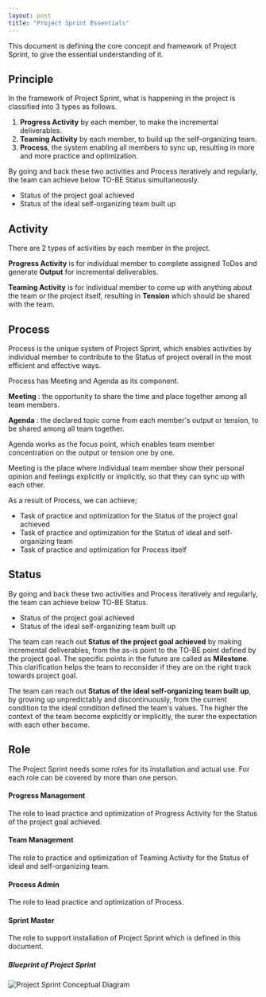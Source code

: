 ```yaml
---
layout: post
title: "Project Sprint Essentials"
---
```


This document is defining the core concept and framework of Project Sprint, to give the essential understanding of it.

## Principle
In the framework of Project Sprint, what is happening in the project is classified into 3 types as follows.

1. **Progress Activity** by each member, to make the incremental deliverables.
2. **Teaming Activity** by each member, to build up the self-organizing team.
3. **Process**, the system enabling all members to sync up, resulting in more and more practice and optimization.

By going and back these two activities and Process iteratively and regularly, the team can achieve below TO-BE Status simultaneously.

* Status of the project goal achieved
* Status of the ideal self-organizing team built up

## Activity
There are 2 types of activities by each member in the project.

**Progress Activity** is for individual member to complete assigned ToDos and generate **Output** for incremental deliverables.

**Teaming Activity** is for individual member to come up with anything about the team or the project itself, resulting in **Tension** which should be shared with the team.

## Process

Process is the unique system of Project Sprint, which enables activities by individual member to contribute to the Status of project overall in the most efficient and effective ways.

Process has Meeting and Agenda as its component.

**Meeting** : the opportunity to share the time and place together among all team members.

**Agenda** : the declared topic come from each member's output or tension, to be shared among all team together.

Agenda works as the focus point, which enables team member concentration on the output or tension one by one.

Meeting is the place where individual team member show their personal opinion and feelings explicitly or implicitly, so that they can sync up with each other.

As a result of Process, we can achieve;

  * Task of practice and optimization for the Status of the project goal achieved
  * Task of practice and optimization for the Status of ideal and self-organizing team
  * Task of practice and optimization for Process itself

## Status

By going and back these two activities and Process iteratively and regularly, the team can achieve below TO-BE Status.

* Status of the project goal achieved
* Status of the ideal self-organizing team built up

The team can reach out **Status of the project goal achieved** by making incremental deliverables, from the as-is point to the TO-BE point defined by the project goal. The specific points in the future are called as **Milestone**. This clarification helps the team to reconsider if they are on the right track towards project goal.

The team can reach out **Status of the ideal self-organizing team built up**, by growing up unpredictably and discontinuously, from the current condition to the ideal condition defined the team's values. The higher the context of the team become explicitly or implicitly, the surer the expectation with each other become.

## Role
The Project Sprint needs some roles for its installation and actual use.
For each role can be covered by more than one person.

#### Progress Management
The role to lead practice and optimization of Progress Activity for the Status of the project goal achieved.

#### Team Management
The role to practice and optimization of Teaming Activity for the Status of ideal and self-organizing team.

#### Process Admin
The role to lead practice and optimization of Process.

#### Sprint Master
The role to support installation of Project Sprint which is defined in this document.

##### Blueprint of Project Sprint
![Project Sprint Conceptual Diagram](/en/images/essentials.png)
